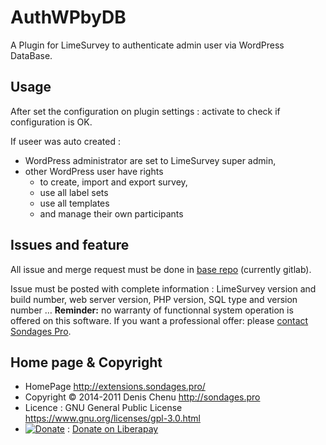 # AuthWPbyDB

A Plugin for LimeSurvey to authenticate admin user via WordPress DataBase.

## Usage

After set the configuration on plugin settings : activate to check if configuration is OK.

If useer was auto created : 

- WordPress administrator are set to LimeSurvey super admin, 
- other WordPress user have rights 
    - to create, import and export survey, 
    - use all label sets
    - use all templates
    - and manage their own participants
 
## Issues and feature

All issue and merge request must be done in [base repo](https://gitlab.com/SondagesPro/Authentification/AuthWPbyDB) (currently gitlab).

Issue must be posted with complete information : LimeSurvey version and build number, web server version, PHP version, SQL type and version number … 
**Reminder:** no warranty of functionnal system operation is offered on this software. If you want a professional offer: please [contact Sondages Pro](https://extensions.sondages.pro/about/contact.html).


## Home page & Copyright
- HomePage <http://extensions.sondages.pro/>
- Copyright © 2014-2011 Denis Chenu <http://sondages.pro>
- Licence : GNU  General Public License <https://www.gnu.org/licenses/gpl-3.0.html>
- [![Donate](https://liberapay.com/assets/widgets/donate.svg)](https://liberapay.com/SondagesPro/) : [Donate on Liberapay](https://liberapay.com/SondagesPro/)

